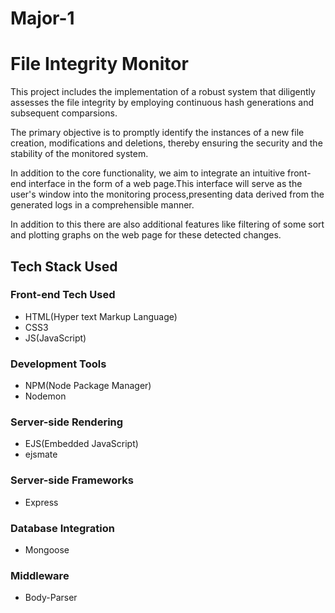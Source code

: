 # Major-1
<h1>File Integrity Monitor</h1>
<p>This project includes the implementation of a robust system that diligently assesses the file integrity by employing continuous hash generations and subsequent comparsions.</p>
<p>The primary objective is to promptly identify the instances of a new file creation, modifications and deletions, thereby ensuring the security and the stability of the monitored system.</p>
<p>In addition to the core functionality, we aim to integrate an intuitive front-end interface in the form of a web page.This interface will serve as the user's window into the monitoring process,presenting data derived from the generated logs in a comprehensible manner.</p>
<p>In addition to this there are also additional features like filtering of some sort and plotting graphs on the web page for these detected changes.</p>

<h2>Tech Stack Used</h2>
<h3>Front-end Tech Used</h3>
<ul>
  <li>HTML(Hyper text Markup Language)</li>
  <li>CSS3<a href="https://img.shields.io/badge/css3-%231572B6.svg?style=for-the-badge&logo=css3&logoColor=white"></a></li>
  <li>JS(JavaScript)</li>
</ul>
<h3>Development Tools</h3>
<ul>
  <li>NPM(Node Package Manager)</li>
  <li>Nodemon</li>
</ul>
<h3>Server-side Rendering</h3>
<ul>
  <li>EJS(Embedded JavaScript)</li>
  <li>ejsmate</li>
</ul>
<h3>Server-side Frameworks</h3>
<ul>
  <li>Express</li>
</ul>
<h3>Database Integration</h3>
<ul>
  <li>Mongoose</li>
</ul>
<h3>Middleware</h3>
<ul>
  <li>Body-Parser</li>
</ul>

